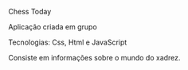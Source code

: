 Chess Today

Aplicação criada em grupo

Tecnologias: Css, Html e JavaScript

Consiste em informações sobre o mundo do xadrez.
